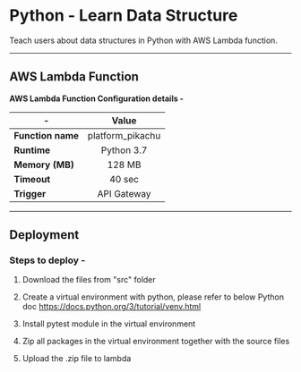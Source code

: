 # Python - Learn Data Structure
Teach users about data structures in Python with AWS Lambda function.

***

## AWS Lambda Function
**AWS Lambda Function Configuration details -** 

| -                 | Value                       |
| ------------------|:---------------------------:|
| **Function name** | platform_pikachu            |
| **Runtime**       | Python 3.7                  |
| **Memory (MB)**   | 128 MB                      |
| **Timeout**       | 40 sec                      |
| **Trigger**       | API Gateway                 |

*** 

## Deployment
   
### Steps to deploy -
1. Download the files from "src" folder
2. Create a virtual environment with python, please refer to below Python doc
https://docs.python.org/3/tutorial/venv.html

3. Install pytest module in the virtual environment
4. Zip all packages in the virtual environment together with the source files
5. Upload the .zip file to lambda
